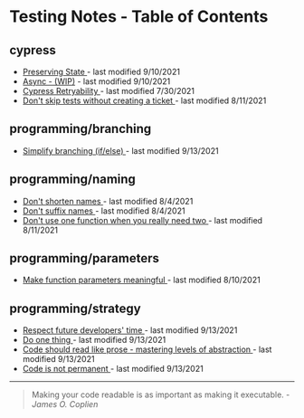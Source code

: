 # Testing Notes - Table of Contents


## cypress
* [Preserving State
](./posts/cypress/preserving-state.md) - last modified 9/10/2021
* [Async - (WIP)](./posts/cypress/async.md) - last modified 9/10/2021
* [Cypress Retryability
](./posts/cypress/retryability.md) - last modified 7/30/2021
* [Don't skip tests without creating a ticket
](./posts/cypress/dont-skip-without-ticket.md) - last modified 8/11/2021
## programming/branching
* [Simplify branching (if/else)
](./posts/programming/branching/simplify-branching-if-else.md) - last modified 9/13/2021
## programming/naming
* [Don't shorten names
](./posts/programming/naming/dont-shorten-names.md) - last modified 8/4/2021
* [Don't suffix names
](./posts/programming/naming/dont-suffix-names.md) - last modified 8/4/2021
* [Don't use one function when you really need two
](./posts/programming/naming/dont-use-one-function-when-you-need-two.md) - last modified 8/11/2021
## programming/parameters
* [Make function parameters meaningful
](./posts/programming/parameters/make-parameters-meaningful.md) - last modified 8/10/2021
## programming/strategy
* [Respect future developers' time
](./posts/programming/strategy/respect-future-devs-time.md) - last modified 9/13/2021
* [Do one thing
](./posts/programming/strategy/do-one-thing.md) - last modified 9/13/2021
* [Code should read like prose - mastering levels of abstraction
](./posts/programming/strategy/code-should-read-like-prose.md) - last modified 9/13/2021
* [Code is not permanent
](./posts/programming/strategy/code-is-not-permanent.md) - last modified 9/13/2021

---

> Making your code readable is as important as making it executable. - _James O. Coplien_